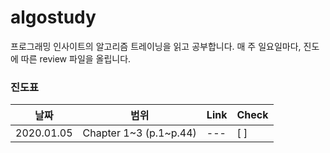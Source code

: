 # algostudy
프로그래밍 인사이트의 알고리즘 트레이닝을 읽고 공부합니다.
매 주 일요일마다, 진도에 따른 review 파일을 올립니다.


### 진도표
| 날짜 | 범위 | Link | Check |
| -- | -- | -- | -- |
| 2020.01.05 | Chapter 1~3 (p.1~p.44)| --- |[ ]|
